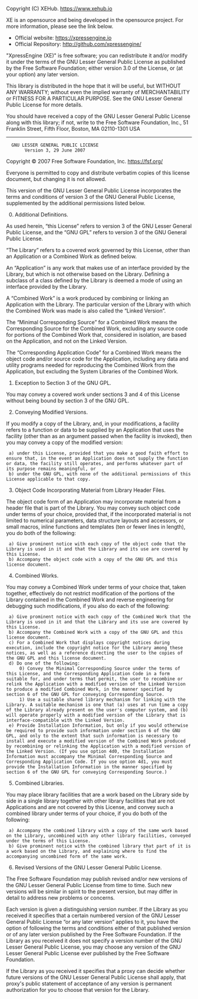 Copyright (C) XEHub. <https://www.xehub.io>

XE is an opensource and being developed in the opensource project.
For more information, please see the link below.
  - Official website: https://xpressengine.io
  - Official Repository: http://github.com/xpressengine/

"XpressEngine (XE)" is free software; you can redistribute it and/or
modify it under the terms of the GNU Lesser General Public
License as published by the Free Software Foundation; either
version 3.0 of the License, or (at your option) any later version.

This library is distributed in the hope that it will be useful,
but WITHOUT ANY WARRANTY; without even the implied warranty of
MERCHANTABILITY or FITNESS FOR A PARTICULAR PURPOSE.  See the GNU
Lesser General Public License for more details.

You should have received a copy of the GNU Lesser General Public
License along with this library; if not, write to the Free Software
Foundation, Inc., 51 Franklin Street, Fifth Floor, Boston, MA  02110-1301  USA

 -------

      GNU LESSER GENERAL PUBLIC LICENSE
           Version 3, 29 June 2007

 Copyright © 2007 Free Software Foundation, Inc. <https://fsf.org/>

 Everyone is permitted to copy and distribute verbatim copies of this license document, but changing it is not allowed.

 This version of the GNU Lesser General Public License incorporates the terms and conditions of version 3 of the GNU General Public License, supplemented by the additional permissions listed below.


 0. Additional Definitions.

 As used herein, “this License” refers to version 3 of the GNU Lesser General Public License, and the “GNU GPL” refers to version 3 of the GNU General Public License.

 “The Library” refers to a covered work governed by this License, other than an Application or a Combined Work as defined below.

 An “Application” is any work that makes use of an interface provided by the Library, but which is not otherwise based on the Library. Defining a subclass of a class defined by the Library is deemed a mode of using an interface provided by the Library.

 A “Combined Work” is a work produced by combining or linking an Application with the Library. The particular version of the Library with which the Combined Work was made is also called the “Linked Version”.

 The “Minimal Corresponding Source” for a Combined Work means the Corresponding Source for the Combined Work, excluding any source code for portions of the Combined Work that, considered in isolation, are based on the Application, and not on the Linked Version.

 The “Corresponding Application Code” for a Combined Work means the object code and/or source code for the Application, including any data and utility programs needed for reproducing the Combined Work from the Application, but excluding the System Libraries of the Combined Work.


 1. Exception to Section 3 of the GNU GPL.

 You may convey a covered work under sections 3 and 4 of this License without being bound by section 3 of the GNU GPL.


 2. Conveying Modified Versions.

 If you modify a copy of the Library, and, in your modifications, a facility refers to a function or data to be supplied by an Application that uses the facility (other than as an argument passed when the facility is invoked), then you may convey a copy of the modified version:

     a) under this License, provided that you make a good faith effort to ensure that, in the event an Application does not supply the function or data, the facility still operates, and performs whatever part of its purpose remains meaningful, or
     b) under the GNU GPL, with none of the additional permissions of this License applicable to that copy.


 3. Object Code Incorporating Material from Library Header Files.

 The object code form of an Application may incorporate material from a header file that is part of the Library. You may convey such object code under terms of your choice, provided that, if the incorporated material is not limited to numerical parameters, data structure layouts and accessors, or small macros, inline functions and templates (ten or fewer lines in length), you do both of the following:

     a) Give prominent notice with each copy of the object code that the Library is used in it and that the Library and its use are covered by this License.
     b) Accompany the object code with a copy of the GNU GPL and this license document.


 4. Combined Works.

 You may convey a Combined Work under terms of your choice that, taken together, effectively do not restrict modification of the portions of the Library contained in the Combined Work and reverse engineering for debugging such modifications, if you also do each of the following:

     a) Give prominent notice with each copy of the Combined Work that the Library is used in it and that the Library and its use are covered by this License.
     b) Accompany the Combined Work with a copy of the GNU GPL and this license document.
     c) For a Combined Work that displays copyright notices during execution, include the copyright notice for the Library among these notices, as well as a reference directing the user to the copies of the GNU GPL and this license document.
     d) Do one of the following:
         0) Convey the Minimal Corresponding Source under the terms of this License, and the Corresponding Application Code in a form suitable for, and under terms that permit, the user to recombine or relink the Application with a modified version of the Linked Version to produce a modified Combined Work, in the manner specified by section 6 of the GNU GPL for conveying Corresponding Source.
         1) Use a suitable shared library mechanism for linking with the Library. A suitable mechanism is one that (a) uses at run time a copy of the Library already present on the user's computer system, and (b) will operate properly with a modified version of the Library that is interface-compatible with the Linked Version.
     e) Provide Installation Information, but only if you would otherwise be required to provide such information under section 6 of the GNU GPL, and only to the extent that such information is necessary to install and execute a modified version of the Combined Work produced by recombining or relinking the Application with a modified version of the Linked Version. (If you use option 4d0, the Installation Information must accompany the Minimal Corresponding Source and Corresponding Application Code. If you use option 4d1, you must provide the Installation Information in the manner specified by section 6 of the GNU GPL for conveying Corresponding Source.)


 5. Combined Libraries.

 You may place library facilities that are a work based on the Library side by side in a single library together with other library facilities that are not Applications and are not covered by this License, and convey such a combined library under terms of your choice, if you do both of the following:

     a) Accompany the combined library with a copy of the same work based on the Library, uncombined with any other library facilities, conveyed under the terms of this License.
     b) Give prominent notice with the combined library that part of it is a work based on the Library, and explaining where to find the accompanying uncombined form of the same work.


 6. Revised Versions of the GNU Lesser General Public License.

 The Free Software Foundation may publish revised and/or new versions of the GNU Lesser General Public License from time to time. Such new versions will be similar in spirit to the present version, but may differ in detail to address new problems or concerns.


 Each version is given a distinguishing version number. If the Library as you received it specifies that a certain numbered version of the GNU Lesser General Public License “or any later version” applies to it, you have the option of following the terms and conditions either of that published version or of any later version published by the Free Software Foundation. If the Library as you received it does not specify a version number of the GNU Lesser General Public License, you may choose any version of the GNU Lesser General Public License ever published by the Free Software Foundation.

 If the Library as you received it specifies that a proxy can decide whether future versions of the GNU Lesser General Public License shall apply, that proxy's public statement of acceptance of any version is permanent authorization for you to choose that version for the Library.
